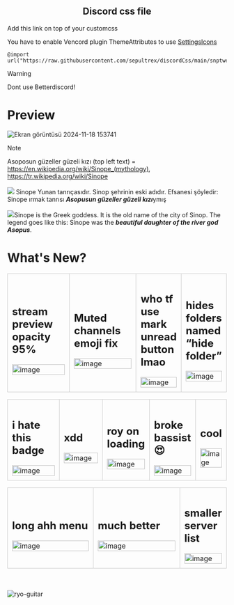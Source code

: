 <h2 align="center">Discord css file</h2>

Add this link on top of your customcss 

You have to enable Vencord plugin ThemeAttributes to use [SettingsIcons](https://minidiscordthemes.github.io/SettingsIcons/SettingsIcons.theme.css)

```
@import url("https://raw.githubusercontent.com/sepultrex/discordCss/main/snptweak.css");
```

> [!WARNING]
> Dont use Betterdiscord!

# Preview
![Ekran görüntüsü 2024-11-18 153741](https://github.com/user-attachments/assets/0acae49e-c81f-4882-a0f2-f77bdbae7ad4)

> [!NOTE]
> Asoposun güzeller güzeli kızı (top left text) = https://en.wikipedia.org/wiki/Sinope_(mythology), https://tr.wikipedia.org/wiki/Sinope
> <br><br><img src="https://flagsapi.com/TR/flat/16.png"> Sinope Yunan tanrıçasıdır. Sinop şehrinin eski adıdır. Efsanesi şöyledir: Sinope ırmak tanrısı <b><i>Asopusun güzeller güzeli kızı</b></i>ymış
> <br><br><img src="https://flagsapi.com/GB/flat/16.png">Sinope is the Greek goddess. It is the old name of the city of Sinop. The legend goes like this: Sinope was the <b><i>beautiful daughter of the river god Asopus</b></i>.

# What's New?

<table>
  <tr>
    <td style="border: 1px solid #ccc; padding: 10px; width: 50%;">
      <h2>stream preview opacity 95%</h2>
      <img src="https://github.com/user-attachments/assets/0f7017e6-f5c1-46c2-8fa7-eeff1138cf49" alt="image" style="width: 100%;">
    </td>
    <td style="border: 1px solid #ccc; padding: 10px; width: 50%;">
      <h2>Muted channels emoji fix</h2>
      <img src="https://github.com/user-attachments/assets/adc5d269-affe-4cc8-a8eb-9cb82b275a31" alt="image" style="width: 100%;">
    </td>
    <td style="border: 1px solid #ccc; padding: 10px; width: 50%;">
      <h2>who tf use mark unread button lmao</h2>
      <img src="https://github.com/user-attachments/assets/8b5a2c90-15b8-445b-a8d0-cdde57e3cadb" alt="image" style="width: 100%;">
    </td>
    <td style="border: 1px solid #ccc; padding: 10px; width: 50%;">
      <h2>hides folders named “hide folder”</h2>
      <img src="https://github.com/user-attachments/assets/9c8bb1db-836b-42e2-9217-95cf647fc2e0" alt="image" style="width: 100%;">
    </td>
  </tr>
</table>

<table>
  <tr>
    <td style="border: 1px solid #ccc; padding: 10px; width: 50%;">
      <h2>i hate this badge</h2>
      <img src="https://github.com/user-attachments/assets/3fff7570-28b2-4e36-8e65-12cccd77e393" alt="image" style="width: 100%;">
    </td>
    <td style="border: 1px solid #ccc; padding: 10px; width: 50%;">
      <h2>xdd</h2>
      <img src="https://github.com/user-attachments/assets/f7855129-6e2d-4403-a693-6d646d6132b9" alt="image" style="width: 100%;">
    </td>
    <td style="border: 1px solid #ccc; padding: 10px; width: 50%;">
      <h2>roy on loading</h2>
      <img src="https://github.com/user-attachments/assets/8437f6ac-0d8d-473a-bb20-d546f3fa874a" alt="image" style="width: 100%;">
    </td>
    <td style="border: 1px solid #ccc; padding: 10px; width: 50%;">
      <h2>broke bassist 😍</h2>
      <img src="https://github.com/user-attachments/assets/d0fd0059-0b55-41ff-9987-bfbd1fb9e62a" alt="image" style="width: 100%;">
    </td>
        <td style="border: 1px solid #ccc; padding: 10px; width: 50%;">
      <h2>cool</h2>
      <img src="https://github.com/user-attachments/assets/0045762a-4e27-4c08-a6a2-c541f302ae84" alt="image" style="width: 100%;">
    </td>
  </tr>
</table>

<table>
  <tr>
    <td style="border: 1px solid #ccc; padding: 10px; width: 50%;">
      <h2>long ahh menu</h2>
      <img src="https://github.com/user-attachments/assets/023044cf-c38a-4d2c-90ec-5c0789dc4fa2" alt="image" style="width: 100%;">
    </td>
    <td style="border: 1px solid #ccc; padding: 10px; width: 50%;">
      <h2>much better</h2>
      <img src="https://github.com/user-attachments/assets/2dc3ce60-17d8-4e04-9ee4-25a3aa21f613" alt="image" style="width: 100%;">
    </td>
        <td style="border: 1px solid #ccc; padding: 10px; width: 50%;">
      <h2>smaller server list</h2>
      <img src="https://github.com/user-attachments/assets/452c384a-5df0-4e27-a478-f9ff9390d298" alt="image" style="width: 100%;">
    </td>
  </tr>
</table>

<br><br>
![ryo-guitar](https://github.com/user-attachments/assets/b037acd8-eef2-4360-a155-ded7da5c4cb1)
